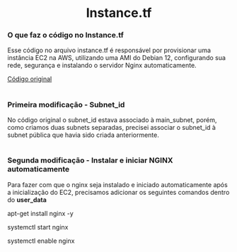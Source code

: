 <h1 align=center>Instance.tf</h1>

### O que faz o código no Instance.tf
<p>
  Esse código no arquivo instance.tf é responsável por provisionar uma instância EC2 na AWS, utilizando uma AMI do Debian 12, configurando sua rede, segurança e instalando o servidor Nginx automaticamente.

  [Código original](https://github.com/Rodrigolppz/Vexpenses-Terraform/blob/main/Arquivos/instances/old-instance.tf)
</p>

#

### Primeira modificação - Subnet_id

<p>
    No código original o subnet_id estava associado à main_subnet, porém, como criamos duas subnets separadas, precisei associar o subnet_id à subnet pública que havia sido criada anteriormente.
    
</p>

#

### Segunda modificação - Instalar e iniciar NGINX automaticamente

<p>
Para fazer com que o nginx seja instalado e iniciado automaticamente após a inicialização do EC2, precisamos adicionar os seguintes comandos dentro do <b>user_data</b>
    
apt-get install nginx -y

systemctl start nginx

systemctl enable nginx           
    
</p>

